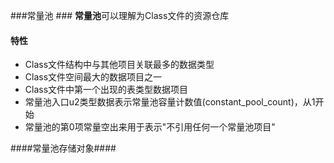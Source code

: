 ###常量池 ###
**常量池**可以理解为Class文件的资源仓库

#### 特性 ####
- Class文件结构中与其他项目关联最多的数据类型
- Class文件空间最大的数据项目之一
- Class文件中第一个出现的表类型数据项目
- 常量池入口u2类型数据表示常量池容量计数值(constant_pool_count)，从1开始
- 常量池的第0项常量空出来用于表示"不引用任何一个常量池项目"

####常量池存储对象####
